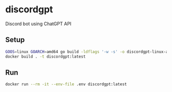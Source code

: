 # discordgpt

Discord bot using ChatGPT API

## Setup

```bash
GOOS=linux GOARCH=amd64 go build -ldflags '-w -s' -o discordgpt-linux-amd64
docker build . -t discordgpt:latest
```

## Run

```bash
docker run --rm -it --env-file .env discordgpt:latest
```
